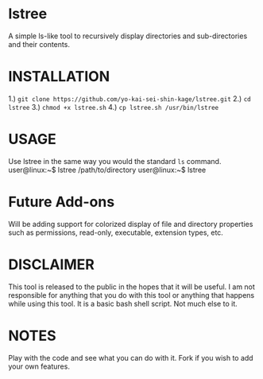 # lstree
A simple ls-like tool to recursively display directories and sub-directories and their contents.

# INSTALLATION

1.) `git clone https://github.com/yo-kai-sei-shin-kage/lstree.git`
2.) `cd lstree`
3.) `chmod +x lstree.sh`
4.) `cp lstree.sh /usr/bin/lstree`

# USAGE

Use lstree in the same way you would the standard `ls` command.
user@linux:~$ lstree /path/to/directory
user@linux:~$ lstree 

# Future Add-ons

Will be adding support for colorized display of file and directory properties
such as permissions, read-only, executable, extension types, etc.

# DISCLAIMER

This tool is released to the public in the hopes that it will be useful. I am
not responsible for anything that you do with this tool or anything that happens
while using this tool. It is a basic bash shell script. Not much else to it.

# NOTES

Play with the code and see what you can do with it. Fork if you wish to add
your own features.
